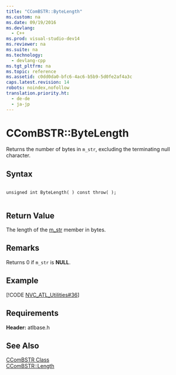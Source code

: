 ```yaml
---
title: "CComBSTR::ByteLength"
ms.custom: na
ms.date: 09/19/2016
ms.devlang: 
  - C++
ms.prod: visual-studio-dev14
ms.reviewer: na
ms.suite: na
ms.technology: 
  - devlang-cpp
ms.tgt_pltfrm: na
ms.topic: reference
ms.assetid: c0dd0da0-bfc6-4ac6-b5b9-5d0fe2af4a3c
caps.latest.revision: 14
robots: noindex,nofollow
translation.priority.ht: 
  - de-de
  - ja-jp
---
```

# CComBSTR::ByteLength
Returns the number of bytes in `m_str`, excluding the terminating null character.  
  
## Syntax  
  
```  
  
unsigned int ByteLength( ) const throw( );  
  
```  
  
## Return Value  
 The length of the [m_str](../vs140/CComBSTR--m_str.md) member in bytes.  
  
## Remarks  
 Returns 0 if `m_str` is **NULL**.  
  
## Example  
 [!CODE [NVC_ATL_Utilities#36](../CodeSnippet/VS_Snippets_Cpp/NVC_ATL_Utilities#36)]  
  
## Requirements  
 **Header:** atlbase.h  
  
## See Also  
 [CComBSTR Class](../vs140/CComBSTR-Class.md)   
 [CComBSTR::Length](../vs140/CComBSTR--Length.md)